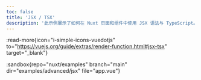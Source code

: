 ```yaml
---
toc: false
title: 'JSX / TSX'
description: '此示例展示了如何在 Nuxt 页面和组件中使用 JSX 语法与 TypeScript。'
---
```


:read-more{icon="i-simple-icons-vuedotjs" to="https://vuejs.org/guide/extras/render-function.html#jsx-tsx" target="_blank"}

:sandbox{repo="nuxt/examples" branch="main" dir="examples/advanced/jsx" file="app.vue"}
